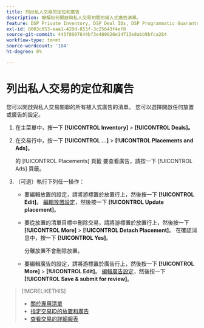 ```yaml
---
title: 列出私人交易的定位和廣告
description: 瞭解如何開啟與私人交易相關的植入式廣告清單。
feature: DSP Private Inventory, DSP Deal IDs, DSP Programmatic Guaranteed Deals
exl-id: 8003c053-eaa1-420d-853f-3c25643f4ef8
source-git-commit: 443f8907644bf3e480626e14713e8abb9bfca284
workflow-type: tm+mt
source-wordcount: '184'
ht-degree: 0%

---
```


# 列出私人交易的定位和廣告

您可以開啟與私人交易關聯的所有植入式廣告的清單。 您可以選擇開啟任何放置或廣告的設定。

1. 在主菜單中，按一下 **[!UICONTROL Inventory]** > **[!UICONTROL Deals]。**

1. 在交易行中，按一下  **[!UICONTROL ...]** > **[!UICONTROL Placements and Ads]**。

   的 [!UICONTROL Placements] 頁籤 要查看廣告，請按一下 [!UICONTROL Ads] 頁籤。

1. （可選）執行下列任一操作：

   * 要編輯放置的設定，請將游標置於放置行上，然後按一下 **[!UICONTROL Edit]**。 [編輯放置設定](/help/dsp/campaign-management/placements/placement-settings.md)，然後按一下 **[!UICONTROL Update placement]**。

   * 要從放置的清單目標中刪除交易，請將游標置於放置行上，然後按一下 **[!UICONTROL More]** > **[!UICONTROL Detach Placement]**。 在確認消息中，按一下 **[!UICONTROL Yes]**。

      分離放置不會刪除放置。

   * 要編輯廣告的設定，請將游標置於廣告行上，然後按一下 **[!UICONTROL More]** > **[!UICONTROL Edit]**。 [編輯廣告設定](/help/dsp/campaign-management/ads/ad-edit.md)，然後按一下 **[!UICONTROL Save & submit for review]**。

>[!MORELIKETHIS]
>
>* [關於專用清單](private-inventory-about.md)
>* [指定交易ID的放置和廣告](deal-id-attach-placements.md)
>* [查看交易的詳細報表](deal-view-report.md)

